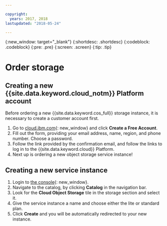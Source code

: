 ```yaml
---

copyright:
  years: 2017, 2018
lastupdated: "2018-05-24"

---
```

{:new_window: target="_blank"}
{:shortdesc: .shortdesc}
{:codeblock: .codeblock}
{:pre: .pre}
{:screen: .screen}
{:tip: .tip}

# Order storage

## Creating a new {{site.data.keyword.cloud_notm}} Platform account

Before ordering a new {{site.data.keyword.cos_full}} storage instance, it is necessary to create a customer account first.

1. Go to [cloud.ibm.com](https://cloud.ibm.com/){: new_window} and click **Create a Free Account**.
2. Fill out the form, providing your email address, name, region, and phone number. Choose a password.
3. Follow the link provided by the confirmation email, and follow the links to log in to the {{site.data.keyword.cloud}} Platform.
4. Next up is ordering a new object storage service instance!

## Creating a new service instance

1. Login to [the console](https://cloud.ibm.com/){: new_window}.
2. Navigate to the catalog, by clicking **Catalog** in the navigation bar.
3. Look for the **Cloud Object Storage** tile in the storage section and select it.
4. Give the service instance a name and choose either the lite or standard plan.
5. Click **Create** and you will be automatically redirected to your new instance.
